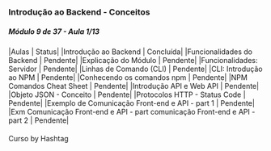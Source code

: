 ### Introdução ao Backend - Conceitos

<h5>Módulo 9 de 37 - Aula 1/13</h5>

|Aulas | Status|
|Introdução ao Backend | Concluída|
|Funcionalidades do Backend | Pendente|
|Explicação do Módulo | Pendente|
|Funcionalidades: Servidor | Pendente|
|Linhas de Comando (CLI) | Pendente|
|CLI: Introdução ao NPM | Pendente|
|Conhecendo os comandos npm | Pendente|
|NPM Comandos Cheat Sheet | Pendente|
|Introdução API e Web API | Pendente|
|Objeto JSON - Conceito | Pendente|
|Protocolos HTTP - Status Code | Pendente|
|Exemplo de Comunicação Front-end e API - part 1 | Pendente|
|Exm Comunicação Front-end e API - part comunicação Front-end e API - part 2 | Pendente|



#### 
<Footer>Curso by Hashtag</Footer>

